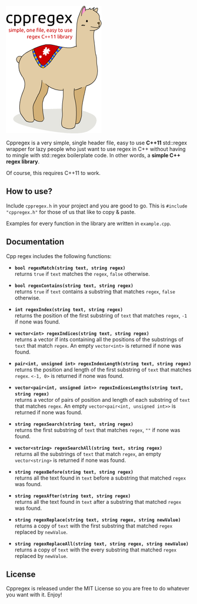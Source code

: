 ![cppregex logo](https://raw.githubusercontent.com/Lartu/cppregex/master/logo.png)

Cppregex is a very simple, single header file, easy to use **C++11** std::regex
wrapper for lazy people who just want to use regex in C++ without having to
mingle with std::regex boilerplate code. In other words, a
**simple C++ regex library**.

Of course, this requires C++11 to work.

## How to use?
Include `cppregex.h` in your project and you are good to go.
This is `#include "cppregex.h"` for those of us that like to copy & paste.

Examples for every function in the library are written in `example.cpp`.

## Documentation
Cpp regex includes the following functions:

- **`bool regexMatch(string text, string regex)`**
<br>returns `true` if `text` matches the `regex`, `false` otherwise.

- **`bool regexContains(string text, string regex)`**
<br>returns `true` if `text` contains a substring that matches `regex`, `false` otherwise.

- **`int regexIndex(string text, string regex)`**
<br>returns the position of the first substring of `text` that matches `regex`, `-1` if none was found.

- **`vector<int> regexIndices(string text, string regex)`**
<br>returns a vector if ints containing all the positions of the substrings of `text` that match `regex`. An empty 
`vector<int>` is returned if none was found.

- **`pair<int, unsigned int> regexIndexLength(string text, string regex)`**
<br>returns the position and length of the first substring of `text` that matches `regex`. `<-1, 0>` is returned if none was found.

- **`vector<pair<int, unsigned int>> regexIndicesLengths(string text, string regex)`**
<br>returns a vector of pairs of position and length of each substring of `text` that matches `regex`. An empty `vector<pair<int, unsigned int>>` is returned if none was found.

- **`string regexSearch(string text, string regex)`**
<br>returns the first substring of `text` that matches `regex`, `""` if none was found.

- **`vector<string> regexSearchAll(string text, string regex)`**
<br>returns all the substrings of `text` that match `regex`, an empty `vector<string>` is returned if none was found.

- **`string regexBefore(string text, string regex)`**
<br>returns all the text found in `text` before a substring that matched `regex` was found.

- **`string regexAfter(string text, string regex)`**
<br>returns all the text found in `text` after a substring that matched `regex` was found.

- **`string regexReplace(string text, string regex, string newValue)`**
<br>returns a copy of `text` with the first substring that matched `regex` replaced by `newValue`.

- **`string regexReplaceAll(string text, string regex, string newValue)`**
<br>returns a copy of `text` with the every substring that matched `regex` replaced by `newValue`.

## License
Cppregex is released under the MIT License so you are free to do whatever you want with it. Enjoy!
